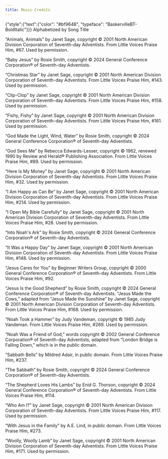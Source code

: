 ```yaml
---
title: Music Credits
---
```


{"style":{"text":{"color": "#bf9648", "typeface": "BaskervilleBT-BoldItalic"}}}
Alphabetized by Song Title

“Animals, Animals” by Janet Sage, copyright © 2001 North American Division Corporation of Seventh-day Adventists. From Little Voices Praise Him, #67. Used by permission.

“Baby Jesus” by Rosie Smith, copyright © 2024 General Conference Corporation® of Seventh-day Adventists.

“Christmas Star” by Janet Sage, copyright © 2001 North American Division Corporation of Seventh-day Adventists. From Little Voices Praise Him, #143. Used by permission.

“Clip-Clop” by Janet Sage, copyright © 2001 North American Division Corporation of Seventh-day Adventists. From Little Voices Praise Him, #158. Used by permission.

“Fishy, Fishy” by Janet Sage, copyright © 2001 North American Division Corporation of Seventh-day Adventists. From Little Voices Praise Him, #161. Used by permission.

“God Made the Light, Wind, Water” by Rosie Smith, copyright © 2024 General Conference Corporation® of Seventh-day Adventists.

“God Sees Me” by Rebecca Edwards-Lesser, copyright © 1962, renewed 1990 by Review and Herald® Publishing Association. From Little Voices Praise Him, #89. Used by permission.

“Here Is My Money” by Janet Sage, copyright © 2001 North American Division Corporation of Seventh-day Adventists. From Little Voices Praise Him, #32. Used by permission.

“I Am Happy as Can Be” by Janet Sage, copyright © 2001 North American Division Corporation of Seventh-day Adventists. From Little Voices Praise Him, #214. Used by permission.

“I Open My Bible Carefully” by Janet Sage, copyright © 2001 North American Division Corporation of Seventh-day Adventists. From Little Voices Praise Him, #28. Used by permission.

“Into Noah's Ark” by Rosie Smith, copyright © 2024 General Conference Corporation® of Seventh-day Adventists.

“It Was a Happy Day” by Janet Sage, copyright © 2001 North American Division Corporation of Seventh-day Adventists. From Little Voices Praise Him, #148. Used by permission.

“Jesus Cares for You” by Beginner Writers Group, copyright © 2000 General Conference Corporation® of Seventh-day Adventists. From Little Voices Praise Him, #92.

“Jesus Is the Good Shepherd” by Rosie Smith, copyright © 2024 General Conference Corporation® of Seventh-day Adventists. “Jesus Made the Cows,” adapted from “Jesus Made the Sunshine” by Janet Sage, copyright © 2001 North American Division Corporation of Seventh-day Adventists. From Little Voices Praise Him, #168. Used by permission.

“Noah Took a Hammer” by Judy Vandeman, copyright © 1985 Judy Vandeman. From Little Voices Praise Him, #269. Used by permission.

“Noah Was a Friend of God,” words copyright © 2002 General Conference Corporation® of Seventh-day Adventists, adapted from “London Bridge is Falling Down,” which is in the public domain.

“Sabbath Bells” by Mildred Adair, in public domain. From Little Voices Praise Him, #237.

“The Sabbath” by Rosie Smith, copyright © 2024 General Conference Corporation® of Seventh-day Adventists.

“The Shepherd Loves His Lambs” by Enid G. Thorson, copyright © 2024 General Conference Corporation® of Seventh-day Adventists. From Little Voices Praise Him, #114.

“Who Am I?” by Janet Sage, copyright © 2001 North American Division Corporation of Seventh-day Adventists. From Little Voices Praise Him, #117. Used by permission.

“With Jesus in the Family” by A.E. Lind, in public domain. From Little Voices Praise Him, #273.

“Woolly, Woolly Lamb” by Janet Sage, copyright © 2001 North American Division Corporation of Seventh-day Adventists. From Little Voices Praise Him, #171. Used by permission.